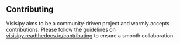 ## Contributing

Visisipy aims to be a community-driven project and warmly accepts contributions. 
Please follow the guidelines on [visisipy.readthedocs.io/contributing](https://visisipy.readthedocs.io/contributing) 
to ensure a smooth collaboration.